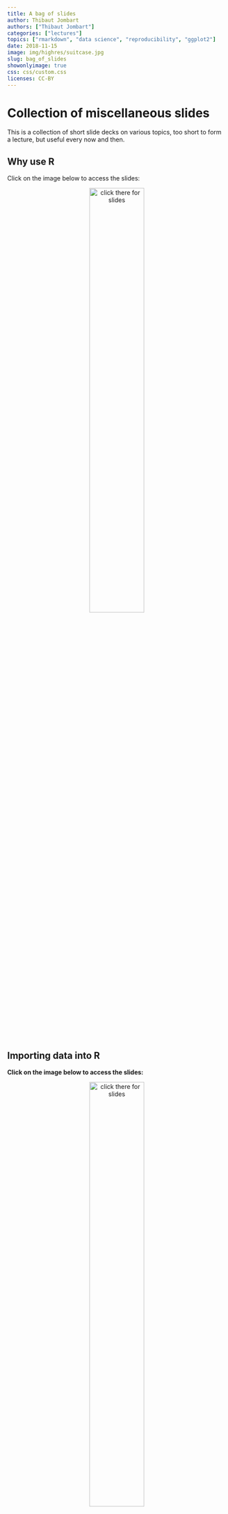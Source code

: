 ```yaml
---
title: A bag of slides
author: Thibaut Jombart
authors: ["Thibaut Jombart"]
categories: ["lectures"]
topics: ["rmarkdown", "data science", "reproducibility", "ggplot2"]
date: 2018-11-15
image: img/highres/suitcase.jpg
slug: bag_of_slides
showonlyimage: true
css: css/custom.css
licenses: CC-BY
---
```


# Collection of miscellaneous slides

This is a collection of short slide decks on various topics, too short
to form a lecture, but useful every now and then.

## Why use R

Click on the image below to access the
slides:

<center>

<a href="../../slides/why-r/why-r.html"><img class="gateway" src="../../img/highres/old_photographs.jpg" width="50%" alt="click there for slides" align="middle"></a>

</center>

## Importing data into R

**Click on the image below to access the
slides:**

<center>

<a href="../../slides/slides_bag/import_data.html"><img class="gateway" src="../../img/highres/old_photographs.jpg" width="50%" alt="click there for slides" align="middle"></a>

</center>

## Graphics using *ggplot2*

**Click on the image below to access the
slides:**

<center>

<a href="../../slides/slides_bag/ggplot2.html"><img class="gateway" src="../../img/highres/old_photographs.jpg" width="50%" alt="click there for slides" align="middle"></a>

</center>

# About this document

## Contributors

  - Thibaut Jombart: initial version
  - Zhian N. Kamvar: abinitial version

Contributions are welcome via [pull
requests](https://github.com/reconhub/learn/pulls). The source files
include:

  - [**import data
    slides**](https://raw.githubusercontent.com/reconhub/learn/master/static/slides/slides_bag/import_data.Rmd)

  - [**this
    post**](https://raw.githubusercontent.com/reconhub/learn/master/content/post/bag_of_slides.Rmd)

## Legal stuff

**License**: [CC-BY](https://creativecommons.org/licenses/by/3.0/)
**Copyright**: Thibaut Jombart, 2017
